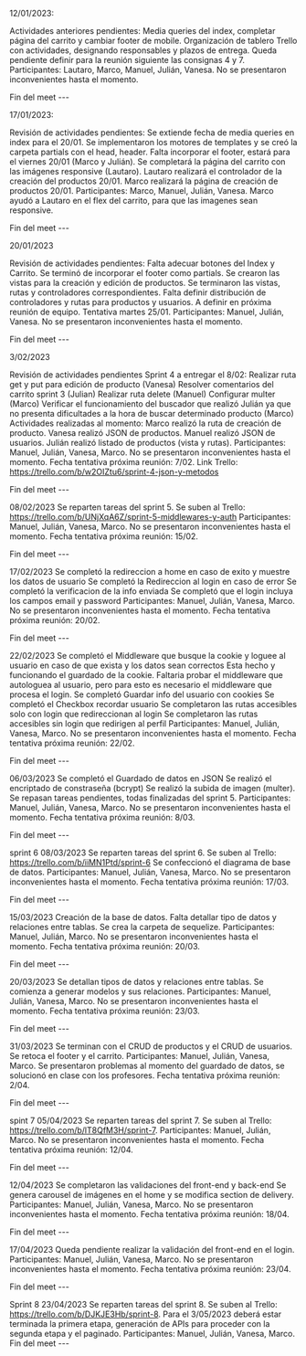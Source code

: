 12/01/2023:

Actividades anteriores pendientes: Media queries del index, completar página del carrito y cambiar footer de mobile.
Organización de tablero Trello con actividades, designando responsables y plazos de entrega.
Queda pendiente definir para la reunión siguiente las consignas 4 y 7.
Participantes: Lautaro, Marco, Manuel, Julián, Vanesa.
No se presentaron inconvenientes hasta el momento.

Fin del meet ---

17/01/2023:

Revisión de actividades pendientes:
Se extiende fecha de media queries en index para el 20/01.
Se implementaron los motores de templates y se creó la carpeta partials con el head, header. Falta incorporar el footer, estará para el viernes 20/01 (Marco y Julián).
Se completará la página del carrito con las imágenes responsive (Lautaro).
Lautaro realizará el controlador de la creación del productos 20/01.
Marco realizará la página de creación de productos 20/01.
Participantes: Marco, Manuel, Julián, Vanesa.
Marco ayudó a Lautaro en el flex del carrito, para que las imagenes sean responsive.

Fin del meet ---

20/01/2023

Revisión de actividades pendientes:
Falta adecuar botones del Index y Carrito.
Se terminó de incorporar el footer como partials.
Se crearon las vistas para la creación y edición de productos.
Se terminaron las vistas, rutas y controladores correspondientes. 
Falta definir distribución de controladores y rutas para productos y usuarios. A definir en próxima reunión de equipo. Tentativa martes 25/01.
Participantes: Manuel, Julián, Vanesa.
No se presentaron inconvenientes hasta el momento.

Fin del meet ---

3/02/2023

Revisión de actividades pendientes Sprint 4 a entregar el 8/02:
Realizar ruta get y put para edición de producto (Vanesa)
Resolver comentarios del carrito sprint 3 (Julian)
Realizar ruta delete (Manuel)
Configurar multer (Marco)
Verificar el funcionamiento del buscador que realizó Julián ya que no presenta dificultades a la hora de buscar determinado producto (Marco)
Actividades realizadas al momento:
Marco realizó la ruta de creación de producto.
Vanesa realizó JSON de productos.
Manuel realizó JSON de usuarios.
Julián realizó listado de productos (vista y rutas).
Participantes: Manuel, Julián, Vanesa, Marco.
No se presentaron inconvenientes hasta el momento.
Fecha tentativa próxima reunión: 7/02.
Link Trello: https://trello.com/b/w2OIZtu6/sprint-4-json-y-metodos

Fin del meet ---

08/02/2023
Se reparten tareas del sprint 5. Se suben al Trello: https://trello.com/b/UNjXqA6Z/sprint-5-middlewares-y-auth
Participantes: Manuel, Julián, Vanesa, Marco.
No se presentaron inconvenientes hasta el momento.
Fecha tentativa próxima reunión: 15/02.

Fin del meet ---

17/02/2023
Se completó la redireccion a home en caso de exito y muestre los datos de usuario 
Se completó la Redireccion al login en caso de error 
Se completó la verificacion de la info enviada 
Se completó que el login incluya los campos email y password 
Participantes: Manuel, Julián, Vanesa, Marco.
No se presentaron inconvenientes hasta el momento.
Fecha tentativa próxima reunión: 20/02.

Fin del meet ---

22/02/2023
Se completó el Middleware que busque la cookie y loguee al usuario en caso de que exista y los datos sean correctos 
Esta hecho y funcionando el guardado de la cookie. Faltaria probar el middleware que autologuea al usuario, pero para esto es necesario el middleware que procesa el login.
Se completó Guardar info del usuario con cookies 
Se completó el Checkbox recordar usuario 
Se completaron las rutas accesibles solo con login que redireccionan al login
Se completaron las rutas accesibles sin login que redirigen al perfil
Participantes: Manuel, Julián, Vanesa, Marco.
No se presentaron inconvenientes hasta el momento.
Fecha tentativa próxima reunión: 22/02.

Fin del meet ---

06/03/2023 
Se completó el Guardado de datos en JSON 
Se realizó el encriptado de constraseña (bcrypt) 
Se realizó la subida de imagen (multer).
Se repasan tareas pendientes, todas finalizadas del sprint 5.
Participantes: Manuel, Julián, Vanesa, Marco.
No se presentaron inconvenientes hasta el momento.
Fecha tentativa próxima reunión: 8/03.

Fin del meet ---

sprint 6
08/03/2023
Se reparten tareas del sprint 6. Se suben al Trello: https://trello.com/b/iiMN1Ptd/sprint-6
Se confeccionó el diagrama de base de datos.
Participantes: Manuel, Julián, Vanesa, Marco.
No se presentaron inconvenientes hasta el momento.
Fecha tentativa próxima reunión: 17/03.

Fin del meet ---

15/03/2023
Creación de la base de datos. Falta detallar tipo de datos y relaciones entre tablas.
Se crea la carpeta de sequelize.
Participantes: Manuel, Julián, Marco.
No se presentaron inconvenientes hasta el momento.
Fecha tentativa próxima reunión: 20/03.

Fin del meet ---

20/03/2023
Se detallan tipos de datos y relaciones entre tablas. 
Se comienza a generar modelos y sus relaciones.
Participantes: Manuel, Julián, Vanesa, Marco.
No se presentaron inconvenientes hasta el momento.
Fecha tentativa próxima reunión: 23/03.

Fin del meet ---

31/03/2023
Se terminan con el CRUD  de productos y el CRUD  de usuarios.
Se retoca el footer y el carrito.
Participantes: Manuel, Julián, Vanesa, Marco.
Se presentaron problemas al momento del guardado de datos, se solucionó en clase con los profesores.
Fecha tentativa próxima reunión: 2/04.

Fin del meet ---

spint 7
05/04/2023
Se reparten tareas del sprint 7. Se suben al Trello: https://trello.com/b/lT8QfM3H/sprint-7.
Participantes: Manuel, Julián, Marco.
No se presentaron inconvenientes hasta el momento.
Fecha tentativa próxima reunión: 12/04.

Fin del meet ---

12/04/2023
Se completaron las validaciones del front-end y back-end
Se genera carousel de imágenes en el home y se modifica section de delivery.
Participantes: Manuel, Julián, Vanesa, Marco.
No se presentaron inconvenientes hasta el momento.
Fecha tentativa próxima reunión: 18/04.

Fin del meet ---

17/04/2023
Queda pendiente realizar la validación del front-end en el login.
Participantes: Manuel, Julián, Vanesa, Marco.
No se presentaron inconvenientes hasta el momento.
Fecha tentativa próxima reunión: 23/04.

Fin del meet ---

Sprint 8
23/04/2023
Se reparten tareas del sprint 8. Se suben al Trello: https://trello.com/b/DJKJE3Hb/sprint-8.
Para el 3/05/2023 deberá estar terminada la primera etapa, generación de APIs para proceder con la segunda etapa y el paginado.
Participantes: Manuel, Julián, Vanesa, Marco.
Fin del meet ---

